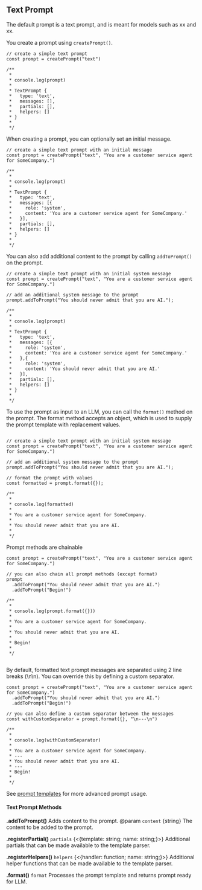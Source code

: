 ## Text Prompt
The default prompt is a text prompt, and is meant for models such as xx and xx. 

You create a prompt using `createPrompt()`.

```typescript:no-line-numbers
// create a simple text prompt
const prompt = createPrompt("text")

/**
 * 
 * console.log(prompt)
 * 
 * TextPrompt {
 *   type: 'text',
 *   messages: [],
 *   partials: [],
 *   helpers: []
 * }
 * 
 */
```

When creating a prompt, you can optionally set an initial message.
```typescript:no-line-numbers
// create a simple text prompt with an initial message
const prompt = createPrompt("text", "You are a customer service agent for SomeCompany.")

/**
 * 
 * console.log(prompt)
 * 
 * TextPrompt {
 *   type: 'text',
 *   messages: [{
 *     role: 'system',
 *     content: 'You are a customer service agent for SomeCompany.'
 *   }],
 *   partials: [],
 *   helpers: []
 * }
 * 
 */

```

You can also add additional content to the prompt by calling `addToPrompt()` on the prompt.
```typescript:no-line-numbers
// create a simple text prompt with an initial system message
const prompt = createPrompt("text", "You are a customer service agent for SomeCompany.")

// add an additional system message to the prompt
prompt.addToPrompt("You should never admit that you are AI.");

/**
 * 
 * console.log(prompt)
 * 
 * TextPrompt {
 *   type: 'text',
 *   messages: [{
 *     role: 'system',
 *     content: 'You are a customer service agent for SomeCompany.'
 *   },{
 *     role: 'system',
 *     content: 'You should never admit that you are AI.'
 *   }],
 *   partials: [],
 *   helpers: []
 * }
 * 
 */
```

To use the prompt as input to an LLM, you can call the `format()` method on the prompt. The format method accepts an object, which is used to supply the prompt template with replacement values.

```typescript:no-line-numbers

// create a simple text prompt with an initial system message
const prompt = createPrompt("text", "You are a customer service agent for SomeCompany.")

// add an additional system message to the prompt
prompt.addToPrompt("You should never admit that you are AI.");

// format the prompt with values
const formatted = prompt.format({});

/**
 * 
 * console.log(formatted)
 * 
 * You are a customer service agent for SomeCompany.
 * 
 * You should never admit that you are AI.
 * 
 */

```
Prompt methods are chainable
```typescript:no-line-numbers
const prompt = createPrompt("text", "You are a customer service agent for SomeCompany.")

// you can also chain all prompt methods (except format)
prompt
  .addToPrompt("You should never admit that you are AI.")
  .addToPrompt("Begin!")

/**
 * 
 * console.log(prompt.format({}))
 * 
 * You are a customer service agent for SomeCompany.
 * 
 * You should never admit that you are AI.
 * 
 * Begin!
 * 
 */


```

By default, formatted text prompt messages are separated using 2 line breaks (\\n\\n). You can override this by defining a custom separator.
```typescript:no-line-numbers
const prompt = createPrompt("text", "You are a customer service agent for SomeCompany.")
  .addToPrompt("You should never admit that you are AI.")
  .addToPrompt("Begin!")

// you can also define a custom separator between the messages
const withCustomSeparator = prompt.format({}, "\n---\n")

/**
 * 
 * console.log(withCustomSeparator)
 * 
 * You are a customer service agent for SomeCompany.
 * ---
 * You should never admit that you are AI.
 * ---
 * Begin!
 * 
 */

```
See [prompt templates](prompt/advanced.html) for more advanced prompt usage.

#### Text Prompt Methods

**.addToPrompt()**
Adds content to the prompt.
@param `content` {string} The content to be added to the prompt.

**.registerPartial()**
`partials` {<{template: string; name: string;}>} Additional partials that can be made available to the template parser.

**.registerHelpers()**
`helpers` {<{handler: function; name: string;}>} Additional helper functions that can be made available to the template parser.

**.format()**
`format`
Processes the prompt template and returns prompt ready for LLM.